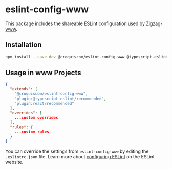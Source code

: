# eslint-config-www

This package includes the shareable ESLint configuration used by [Zigzag-www](https://github.com/croquiscom/zigzag-www).

## Installation

```sh
npm install --save-dev @croquiscom/eslint-config-www @typescript-eslint/eslint-plugin@^3.6.0 @typescript-eslint/parser@^3.6.0 eslint@^7.4.0 eslint-plugin-import@^2.22.0 eslint-plugin-jsx-a11y@^6.3.1 eslint-plugin-react@^7.20.3 eslint-plugin-react-hooks@^4.0.7
```

## Usage in www Projects

```json
{
  "extends": [
    "@croquiscom/eslint-config-www",
    "plugin:@typescript-eslint/recommended",
    "plugin:react/recommended"
  ],
  "overrides": [
    ...custom overrides
  ],
  "rules": {
    ...custom rules
  }
}
```

You can override the settings from `eslint-config-www` by editing the `.eslintrc.json` file. Learn more about [configuring ESLint](http://eslint.org/docs/user-guide/configuring) on the ESLint website.
